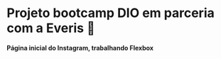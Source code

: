 # Projeto bootcamp DIO em parceria com a Everis :leaves:



**Página inicial do Instagram, trabalhando Flexbox**




